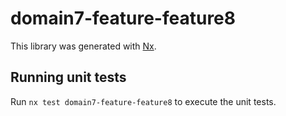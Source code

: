 # domain7-feature-feature8

This library was generated with [Nx](https://nx.dev).

## Running unit tests

Run `nx test domain7-feature-feature8` to execute the unit tests.
